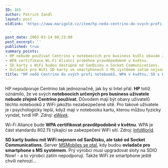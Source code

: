 ```yaml
---
ID: 165
author: Patrick Zandl
layout: post
oldlink: 'https://www.marigold.cz/item/hp-neda-centrino-do-svych-profi-notebooku-wpa-v-kvetnu-sd-s-wifi

  '
post_date: 2003-03-14 08:23:00
post_excerpt: ''
published: true
summary_points:
- HP nebude používat Centrino v noteboocích pro business kvůli obavám z WiFi.
- WPA certifikace Wi-Fi Aliancí proběhne pravděpodobně v květnu.
- SD karty s WiFi budou dostupné od SanDisku a Socket Communications.
- Ovladače pro WiFi SD karty ve smartphonech s MS systémem zatím nejsou.
title: "HP nedá Centrino do svých profi notebooků, WPA v květnu, SD s WiFi"
---
```


<p>
HP nepodporuje Centrino tak jednoznačně, jak by si Intel přál. <STRONG>HP</STRONG> totiž oznámilo, že ve svých <STRONG>noteboocích určených pro business uživatele nebude zřejmě Centrino používat.</STRONG> Důvodem mají být obavy uživatelů těchto notebooků z WiFi jakožto nezabezpečené sítě. Pro takové uživatele je i psychologicky lepší, když mají v notebooku kartu, kterou můžou fyzicky vyndat, tvrdí HP. <EM>Zdroj: </EM><A href="http://www.eweek.com/article2/0,3959,924974,00.asp" target=_blank><EM>eWeek</EM></A>.</p>

<p>
Wi-Fi Aliance bude <STRONG>WPA certifikovat pravděpodobně v květnu</STRONG>. WPA je část standardu 802.11i týkající se zabezpečení WiFi sítí. Zdroj: <A href="http://www.infoworld.com/article/03/03/12/HNwifisecurity_1.html" target=_blank>InfoWorld</A>.</p>

<p>
<STRONG>SD karty budou mít WiFi nejenom od SanDisku, ale také od Socket Communications</STRONG>. Server <A href="http://msmobiles.com/news.php/434.html" target=_blank>MSMobiles se ptal</A>, kdy budou <STRONG>ovladače pro smartphone s MS systémem</STRONG>. Prý výrobci musí upgradovat sloty na SDIO Now! - a to výrobci zatím nepodporují. Takže WiFi ze smartphone ještě chvíli nehrozí...</p>